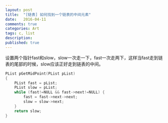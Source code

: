 ```yaml
---
layout: post
title:  "[链表] 如何找到一个链表的中间元素"
date:   2016-04-11
comments: true
categories: Art
tags: c, list
description:
published: true
---
```


设置两个指针fast和slow，slow一次走一下，fast一次走两下，这样当fast走到链表的尾部的时候，slow应该正好走到链表的中间。

```cpp
PList pGetMidPoint(PList pList)
{
    PList fast = pList;
    PList slow = pList;
    while (fast!=NULL && fast->next!=NULL) {
        fast = fast->next->next;
        slow = slow->next;
    }
    return slow;
}
```
